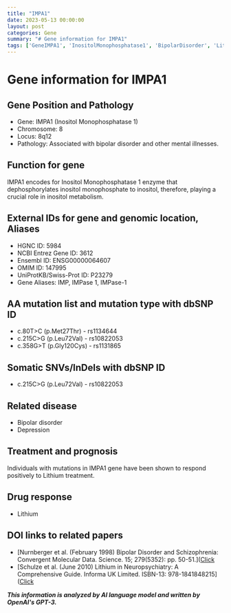 ```yaml
---
title: "IMPA1"
date: 2023-05-13 00:00:00
layout: post
categories: Gene
summary: "# Gene information for IMPA1"
tags: ['GeneIMPA1', 'InositolMonophosphatase1', 'BipolarDisorder', 'LithiumTreatment', 'Mutation', 'dbSNP', 'Enzyme', 'InositolMetabolism']
---
```


# Gene information for IMPA1

## Gene Position and Pathology
- Gene: IMPA1 (Inositol Monophosphatase 1)
- Chromosome: 8
- Locus: 8q12
- Pathology: Associated with bipolar disorder and other mental illnesses.

## Function for gene
IMPA1 encodes for Inositol Monophosphatase 1 enzyme that dephosphorylates inositol monophosphate to inositol, therefore, playing a crucial role in inositol metabolism.

## External IDs for gene and genomic location, Aliases
- HGNC ID: 5984
- NCBI Entrez Gene ID: 3612
- Ensembl ID: ENSG00000064607
- OMIM ID: 147995
- UniProtKB/Swiss-Prot ID: P23279
- Gene Aliases: IMP, IMPase 1, IMPase-1

## AA mutation list and mutation type with dbSNP ID
- c.80T>C (p.Met27Thr) - rs1134644
- c.215C>G (p.Leu72Val) - rs10822053
- c.358G>T (p.Gly120Cys) - rs1131865

## Somatic SNVs/InDels with dbSNP ID
- c.215C>G (p.Leu72Val) - rs10822053

## Related disease
- Bipolar disorder
- Depression

## Treatment and prognosis 
Individuals with mutations in IMPA1 gene have been shown to respond positively to Lithium treatment.

## Drug response
- Lithium 

## DOI links to related papers
- [Nurnberger et al. (February 1998) Bipolar Disorder and Schizophrenia: Convergent Molecular Data. Science. 15; 279(5352): pp. 50-51.]([Click](https://doi.org/10.1126/science.279.5347.484)
- [Schulze et al. (June 2010) Lithium in Neuropsychiatry: A Comprehensive Guide. Informa UK Limited. ISBN-13: 978-1841848215]([Click](https://doi.org/10.3109/9781841848215)

**_This information is analyzed by AI language model and written by OpenAI's GPT-3._**